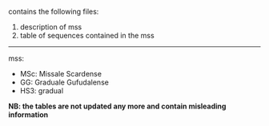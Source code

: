 contains the following files:

1) description of mss
2) table of sequences contained in the mss

---

mss:
- MSc: Missale Scardense
- GG: Graduale Gufudalense
- HS3: gradual



<b>NB: the tables are not updated any more and contain misleading information</b>
